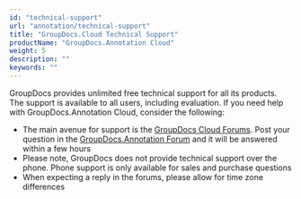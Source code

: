 ```yaml
---
id: "technical-support"
url: "annotation/technical-support"
title: "GroupDocs.Cloud Technical Support"
productName: "GroupDocs.Annotation Cloud"
weight: 5
description: ""
keywords: ""
---
```

GroupDocs provides unlimited free technical support for all its products. The support is available to all users, including evaluation.
If you need help with GroupDocs.Annotation Cloud, consider the following:

* The main avenue for support is the [GroupDocs Cloud Forums](https://forum.groupdocs.cloud/). Post your question in the [GroupDocs.Annotation Forum](https://forum.groupdocs.cloud/c/annotation) and it will be answered within a few hours
* Please note, GroupDocs does not provide technical support over the phone. Phone support is only available for sales and purchase questions
* When expecting a reply in the forums, please allow for time zone differences
